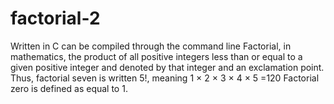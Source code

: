 # factorial-2
Written in C can be compiled through the command line
Factorial, in mathematics, the product of all positive integers less than or equal to a given positive integer and denoted by that integer and an exclamation point. 
Thus, factorial seven is written 5!, 
meaning 1 × 2 × 3 × 4 × 5 =120 
Factorial zero is defined as equal to 1.
